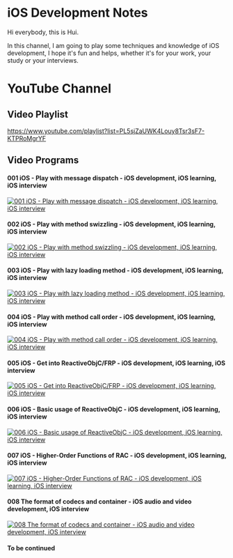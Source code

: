# iOS Development Notes
Hi everybody, this is Hui.

In this channel, I am going to play some techniques and knowledge of iOS development, I hope it's fun and helps, whether it's for your work, your study or your interviews.


# YouTube Channel

## Video Playlist
https://www.youtube.com/playlist?list=PL5sjZaUWK4Louy8Tsr3sF7-KTPRoMgrYF

## Video Programs

#### 001 iOS - Play with message dispatch - iOS development, iOS learning, iOS interview
[![001 iOS - Play with message dispatch - iOS development, iOS learning, iOS interview](https://img.youtube.com/vi/32AThrTfnEM/0.jpg)](https://youtu.be/32AThrTfnEM)

#### 002 iOS - Play with method swizzling - iOS development, iOS learning, iOS interview
[![002 iOS - Play with method swizzling - iOS development, iOS learning, iOS interview](https://img.youtube.com/vi/PaoRYf9x1Ac/0.jpg)](https://youtu.be/PaoRYf9x1Ac)

#### 003 iOS - Play with lazy loading method - iOS development, iOS learning, iOS interview
[![003 iOS - Play with lazy loading method - iOS development, iOS learning, iOS interview](https://img.youtube.com/vi/OlliVASN99Q/0.jpg)](https://youtu.be/OlliVASN99Q)

#### 004 iOS - Play with method call order - iOS development, iOS learning, iOS interview
[![004 iOS - Play with method call order - iOS development, iOS learning, iOS interview](https://img.youtube.com/vi/_NeqSXyJxaE/0.jpg)](https://youtu.be/_NeqSXyJxaE)

#### 005 iOS - Get into ReactiveObjC/FRP - iOS development, iOS learning, iOS interview
[![005 iOS - Get into ReactiveObjC/FRP - iOS development, iOS learning, iOS interview](https://img.youtube.com/vi/DTmFxvFJEkc/0.jpg)](https://youtu.be/DTmFxvFJEkc)

#### 006 iOS - Basic usage of ReactiveObjC - iOS development, iOS learning, iOS interview
[![006 iOS - Basic usage of ReactiveObjC - iOS development, iOS learning, iOS interview](https://img.youtube.com/vi/jWJEBw1rwls/0.jpg)](https://youtu.be/jWJEBw1rwls)

#### 007 iOS - Higher-Order Functions of RAC - iOS development, iOS learning, iOS interview
[![007 iOS - Higher-Order Functions of RAC - iOS development, iOS learning, iOS interview](https://img.youtube.com/vi/ITxiUy3f818/0.jpg)](https://youtu.be/ITxiUy3f818)

#### 008 The format of codecs and container - iOS audio and video development, iOS interview
[![008 The format of codecs and container - iOS audio and video development, iOS interview](https://img.youtube.com/vi/9IGtPAIbdag/0.jpg)](https://youtu.be/9IGtPAIbdag)


#### To be continued
